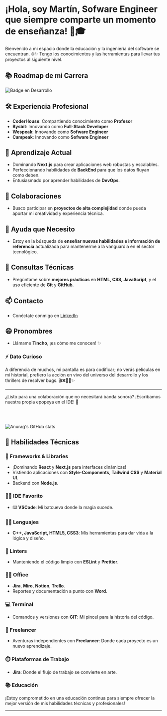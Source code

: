 # ¡Hola, soy Martín, Sofware Engineer que siempre comparte un momento de enseñanza! 👋🎓

Bienvenido a mi espacio donde la educación y la ingeniería del software se encuentran. 🌐✨ Tengo los conocimientos y las herramientas para llevar tus proyectos al siguiente nivel.

## 📚 Roadmap de mi Carrera

![Badge en Desarrollo](https://img.shields.io/badge/STATUS-Developing-green)

## 🛠️ Experiencia Profesional

- **CoderHouse**: Compartiendo conocimiento como **Profesor**
- **Bysbit**: Innovando como **Full-Stack Developer**
- **Wespeak**: Innovando como **Sofware Engineer**
- **Campeak**: Innovando como **Sofware Engineer**

## 🌱 Aprendizaje Actual

- Dominando **Next.js** para crear aplicaciones web robustas y escalables.
- Perfeccionando habilidades de **BackEnd** para que los datos fluyan como deben.
- Entusiasmado por aprender habilidades de **DevOps**.

## 🔗 Colaboraciones

- Busco participar en **proyectos de alta complejidad** donde pueda aportar mi creatividad y experiencia técnica.

## 🧩 Ayuda que Necesito

- Estoy en la búsqueda de **enseñar nuevas habilidades e información de referencia** actualizada para mantenerme a la vanguardia en el sector tecnológico.

## 💬 Consultas Técnicas

- Pregúntame sobre **mejores prácticas** en **HTML, CSS, JavaScript**, y el uso eficiente de **Git** y **GitHub**.

## 📫 Contacto

- Conéctate conmigo en [LinkedIn](https://www.linkedin.com/in/jes%C3%BAs-martin-aguilar/)

## 😄 Pronombres

- Llámame **Tincho**, ¡es cómo me conocen! ✨

### ⚡️ Dato Curioso

A diferencia de muchos, mi pantalla es para codificar; no verás películas en mi historial, prefiero la acción en vivo del universo del desarrollo y los thrillers de resolver bugs. 🎬❌👨‍💻✨

---
¿Listo para una colaboración que no necesitará banda sonora? ¡Escribamos nuestra propia epopeya en el IDE! 🚀

&nbsp;  
&nbsp;

![Anurag's GitHub stats](https://github-readme-stats.vercel.app/api?username=Aguilar1998&show_icons=true&theme=radical)

## 🧰 Habilidades Técnicas

### 🚀 Frameworks & Libraries

- ¡Dominando **React** y **Next.js** para interfaces dinámicas!
- Vistiendo aplicaciones con **Style-Components**, **Tailwind CSS** y **Material UI**.
- Backend con **Node.js**.

### 👩‍💻 IDE Favorito

- ⌨️ **VSCode**: Mi batcueva donde la magia sucede.

### 👩‍💻 Lenguajes

- **C++, JavaScript, HTML5, CSS3**: Mis herramientas para dar vida a la lógica y diseño.

### 🧐 Linters

- Manteniendo el código limpio con **ESLint** y **Prettier**.

### 👨‍💻 Office

- **Jira**, **Miro**, **Notion**, **Trello**.
- Reportes y documentación a punto con **Word**.

### 💻 Terminal

- Comandos y versiones con **GIT**: Mi pincel para la historia del código.

### 🥅 Freelancer

- Aventuras independientes con **Freelancer**: Donde cada proyecto es un nuevo aprendizaje.

### ⏱️ Plataformas de Trabajo

- **Jira**: Donde el flujo de trabajo se convierte en arte.

### 📚 Educación

¡Estoy comprometido en una educación continua para siempre ofrecer la mejor versión de mis habilidades técnicas y profesionales!

---

